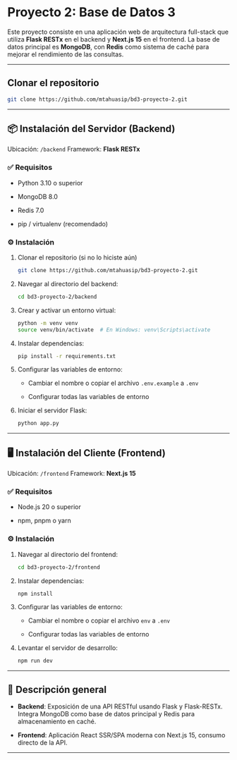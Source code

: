 # Proyecto 2: Base de Datos 3

Este proyecto consiste en una aplicación web de arquitectura full-stack que utiliza **Flask RESTx** en el backend y **Next.js 15** en el frontend. La base de datos principal es **MongoDB**, con **Redis** como sistema de caché para mejorar el rendimiento de las consultas.

---

## Clonar el repositorio

```bash
git clone https://github.com/mtahuasip/bd3-proyecto-2.git
```

---

## 📦 Instalación del Servidor (Backend)

Ubicación: `/backend`
Framework: **Flask RESTx**

### ✅ Requisitos

- Python 3.10 o superior

- MongoDB 8.0

- Redis 7.0

- pip / virtualenv (recomendado)

### ⚙️ Instalación

1. Clonar el repositorio (si no lo hiciste aún)
   
   ```bash
   git clone https://github.com/mtahuasip/bd3-proyecto-2.git
   ```

2. Navegar al directorio del backend:
   
   ```bash
   cd bd3-proyecto-2/backend
   ```

3. Crear y activar un entorno virtual:
   
   ```bash
   python -m venv venv
   source venv/bin/activate  # En Windows: venv\Scripts\activate
   ```

4. Instalar dependencias:
   
   ```bash
   pip install -r requirements.txt
   ```

5. Configurar las variables de entorno:
   
   - Cambiar el nombre o copiar el archivo `.env.example` a `.env`
   
   - Configurar todas las variables de entorno

6. Iniciar el servidor Flask:
   
   ```bash
   python app.py
   ```

---

## 🖥️ Instalación del Cliente (Frontend)

Ubicación: `/frontend`
Framework: **Next.js 15**

### ✅ Requisitos

- Node.js 20 o superior

- npm, pnpm o yarn

### ⚙️ Instalación

1. Navegar al directorio del frontend:
   
   ```bash
   cd bd3-proyecto-2/frontend
   ```

2. Instalar dependencias:
   
   ```bash
   npm install
   ```

3. Configurar las variables de entorno:
   
   - Cambiar el nombre o copiar el archivo `env` a `.env`
   
   - Configurar todas las variables de entorno

4. Levantar el servidor de desarrollo:
   
   ```bash
   npm run dev
   ```

---

## 🚀 Descripción general

- **Backend**: Exposición de una API RESTful usando Flask y Flask-RESTx. Integra MongoDB como base de datos principal y Redis para almacenamiento en caché.

- **Frontend**: Aplicación React SSR/SPA moderna con Next.js 15, consumo directo de la API.

---
